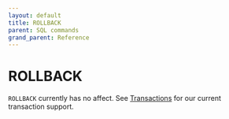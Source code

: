 ```yaml
---
layout: default
title: ROLLBACK
parent: SQL commands
grand_parent: Reference
---
```


# ROLLBACK

`ROLLBACK` currently has no affect. See [Transactions] for our current transaction
support.

[Transactions]: /glaredb/transactions/
